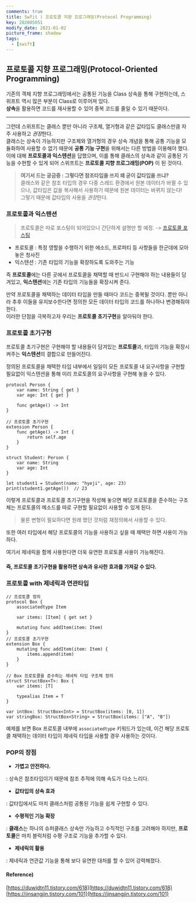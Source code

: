 ```yaml
---
comments: true
title: Swfit ) 프로토콜 지향 프로그래밍(Protocol Programming)
key: 202005051
modify_date: 2021-01-02
picture_frame: shadow
tags:
  - [swift]
---
```

 
## 프로토콜 지향 프로그래밍(Protocol-Oriented Programming)
 
기존의 객체 지향 프로그래밍에서는 공통된 기능을 Class 상속을 통해 구현하는데, 스위프트 역시 많은 부분이 Class로 이루어져 있다.   
**상속**을 활용하면 코드를 재사용할 수 있어 중복 코드를 줄일 수 있기 때문이다.   
 
***
 
그런데 스위프트는 클래스 뿐만 아니라 구조체, 열거형과 같은 값타입도 클래스만큼 자주 사용하고 *권장*한다.   
클래스는 상속이 가능하지만 구조체와 열거형의 경우 상속 개념을 통해 공통 기능을 모듈화하여 사용할 수 없기 때문에 **공통 기능 구현**을 위해서는 다른 방법을 이용해야 했다.   
이에 대해 **프로토콜과 익스텐션**을 답했으며, 이를 통해 클래스의 상속과 같이 공통된 기능을 수현할 수 있게 되어 스위프트는 **프로토콜 지향 프로그래밍(POP)** 이 된 것이다.
 
> **여기서 드는 궁금증 : 그렇다면 참조타입을 쓰지 왜 굳이 값타입을 쓰냐?**   
> 클래스와 같은 참조 타입의 경우 다중 스레드 환경에서 원본 데이터가 바뀔 수 있으나, 값타입은 값을 복사해서 사용하기 때문에 원본 데이터는 바뀌지 않는다!   
> 그렇기 때문에 값타입의 사용을 *권장*한다.
 
### 프로토콜과 익스텐션
 
> 프로토콜은 따로 포스팅이 되어있으니 간단하게 설명만 할 예정. -> [프로토콜 포스팅](https://khyeji98.github.io/post/2020/03/01/protocol.html)
 
- 프로토콜 : 특정 영할을 수행하기 위한 에소드, 프로퍼티 등 사항들을 한군데에 모아놓은 청사진
- 익스텐션 : 기존 타입의 기능을 확장하도록 도와주는 기능
 
즉 **프로토콜**에는 다른 곳에서 프로토콜을 채택할 때 반드시 구현해야 하는 내용들이 담겨있고, **익스텐션**에는 기존 타입의 기능들을 확장시켜 준다.
 
만약 프로토콜을 채택하는 데이터 타입을 만들 때마다 코드는 중복될 것이다. 뿐만 아니라 추후 이들을 유지보수한다면 정의한 모든 데이터 타입의 코드를 하나하나 변경해줘야 한다.   
이러한 단점을 극복하고자 우리는 **프로토콜 초기구현**을 알아둬야 한다.

### 프로토콜 초기구현
 
프로토콜 초기구현은 구현해야 할 내용들이 담겨있는 **프로토콜**과, 타입의 기능을 확장시켜주는 **익스텐션**의 결합으로 만들어진다.   
 
정의된 프로토콜을 채택한 타입 내부에서 일일이 모든 프로토콜 내 요구사항을 구현할 필요없이 익스텐션을 통해 미리 프로토콜의 요구사항을 구현해 놓을 수 있다.
```
protocol Person {
    var name: String { get }
    var age: Int { get }
    
    func getAge() -> Int
}
 
// 프로토콜 초기구현
extension Person {
    func getAge() -> Int {
        return self.age
    }
}
 
struct Student: Person {
    var name: String
    var age: Int
}
 
let student1 = Student(name: "hyeji", age: 23)
print(student1.getAge())  // 23
```
이렇게 프로토콜과 프로토콜 초기구현을 작성해 놓으면 해당 프로토콜을 준수하는 구조체는 프로토콜의 메소드를 따로 구현할 필요없이 사용할 수 있게 된다.   
 
> 물론 변형이 필요하다면 원래 했던 것처럼 재정의해서 사용할 수 있다.
 
또한 여러 타입에서 해당 프로토콜의 기능을 사용하고 싶을 때 채택만 하면 사용이 가능하다.   
 
여기서 제네릭을 함께 사용한다면 더욱 유연한 프로토콜 사용이 가능해진다.
    
    
#### 즉, 프로토콜 초기구현을 활용하면 상속과 유사한 효과를 가져갈 수 있다.
    
    
### 프로토콜 with 제네릭과 연관타입
 
```
// 프로토콜 정의
protocol Box {
    associatedtype Item
    
    var items: [Item] { get set }
    
    mutating func addItem(item: Item)
}
// 프로토콜 초기구현
extension Box {
    mutating func addItem(item: Item) {
        items.append(item)
    }
}

// Box 프로토콜을 준수하는 제네릭 타입 구조체 정의
struct StructBox<T>: Box {
    var items: [T]
    
    typealias Item = T
}

var intBox: StructBox<Int> = StructBox(items: [0, 1])
var stringBox: StructBox<String> = StructBox(items: ["A", "B"])
```
예제를 보면 Box 프로토콜 내부에 `associatedtype` 키워드가 있는데, 이건 해당 프로토콜 채택하는 데이터 타입이 제네릭 타입을 사용할 경우 사용하는 것이다.
 
### POP의 장점
 
- **가볍고 안전하다.**
 
 : 상속은 참조타입이기 때문에 참조 추적에 의해 속도가 다소 느리다.   

- **값타입의 상속 효과**
 
 : 값타입에서도 마치 클래스처럼 공통된 기능을 쉽게 구현할 수 있다.
 
- **수평적인 기능 확장**
 
 : **클래스**는 하나의 슈퍼클래스 상속만 가능하고 수직적인 구조를 고려해야 하지만, **프로토콜**은 마치 블럭처럼 수평 구조로 기능을 추가할 수 있다.
 
- **제네릭의 활용**
 
 : 제네릭과 연관값 기능을 통해 보다 유연한 대처를 할 수 있어 강력해졌다.
 
#### Reference)
 
[https://duwjdtn11.tistory.com/618](https://duwjdtn11.tistory.com/618)   
[https://jinsangjin.tistory.com/101](https://jinsangjin.tistory.com/101)
